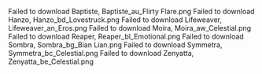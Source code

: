 Failed to download Baptiste, Baptiste_au_Flirty Flare.png
Failed to download Hanzo, Hanzo_bd_Lovestruck.png
Failed to download Lifeweaver, Lifeweaver_an_Eros.png
Failed to download Moira, Moira_aw_Celestial.png
Failed to download Reaper, Reaper_bl_Emotional.png
Failed to download Sombra, Sombra_bg_Bian Lian.png
Failed to download Symmetra, Symmetra_bc_Celestial.png
Failed to download Zenyatta, Zenyatta_be_Celestial.png
